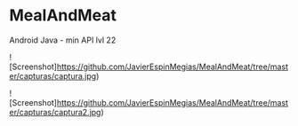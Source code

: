 # MealAndMeat
Android Java - min API lvl 22

![Screenshot]https://github.com/JavierEspinMegias/MealAndMeat/tree/master/capturas/captura.jpg)

![Screenshot]https://github.com/JavierEspinMegias/MealAndMeat/tree/master/capturas/captura2.jpg)
